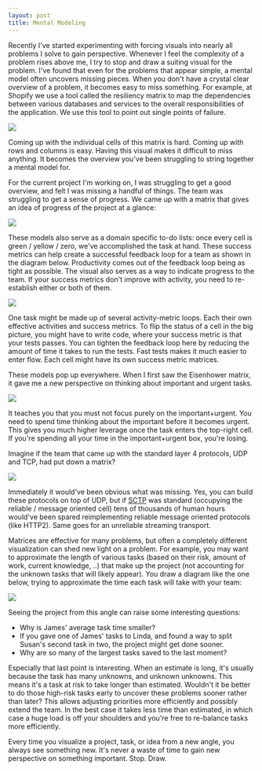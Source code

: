 ```yaml
---
layout: post
title: Mental Modeling
---
```


Recently I've started experimenting with forcing visuals into nearly all
problems I solve to gain perspective. Whenever I feel the complexity of a
problem rises above me, I try to stop and draw a suiting visual for the problem.
I've found that even for the problems that appear simple, a mental model often
uncovers missing pieces.  When you don't have a crystal clear overview of a
problem, it becomes easy to miss something. For example, at Shopify we use a
tool called the resiliency matrix to map the dependencies between various
databases and services to the overall responsibilities of the application. We
use this tool to point out single points of failure.

![](https://cdn.shopify.com/s/files/1/0070/7032/files/Screen_Shot_2015-01-28_at_2.25.15_PM_grande.png?8567)

Coming up with the individual cells of this matrix is hard. Coming up with rows
and columns is easy. Having this visual makes it difficult to miss anything. It
becomes the overview you've been struggling to string together a mental model
for.

For the current project I'm working on, I was struggling to get a good overview,
and felt I was missing a handful of things. The team was struggling to get a
sense of progress. We came up with a matrix that gives an idea of progress of
the project at a glance:

![](http://i.imgur.com/vp34T1y.png)

These models also serve as a domain specific to-do lists: once every cell is
green / yellow / zero, we've accomplished the task at hand. These success
metrics can help create a successful feedback loop for a team as shown in the
diagram below. Productivity comes out of the feedback loop being as tight as
possible. The visual also serves as a way to indicate progress to the team.  If
your success metrics don't improve with activity, you need to re-establish
either or both of them.

![](https://docs.google.com/drawings/d/1BVdLUyoOKzmGauvVNfn5pPcKzgu1JoABzjoWEinTdKM/pub?w=1440&amp;h=1080)

One task might be made up of several activity-metric loops. Each their own
effective activities and success metrics. To flip the status of a cell in the
big picture, you might have to write code, where your success metric is that
your tests passes. You can tighten the feedback loop here by reducing the amount
of time it takes to run the tests. Fast tests makes it much easier to enter
flow. Each cell might have its own success metric matrices.

These models pop up everywhere. When I first saw the Eisenhower matrix, it gave
me a new perspective on thinking about important and urgent tasks.

![](https://pbs.twimg.com/media/B0trcSgCQAEGnss.png)

It teaches you that you must not focus purely on the important+urgent. You need
to spend time thinking about the important before it becomes urgent.  This gives
you much higher leverage once the task enters the top-right cell. If you're
spending all your time in the important+urgent box, you're losing.

Imagine if the team that came up with the standard layer 4 protocols, UDP and
TCP, had put down a matrix?

![](http://i.imgur.com/LH7ouea.png)

Immediately it would've been obvious what was missing. Yes, you can build these
protocols on top of UDP, but if
[SCTP](https://en.wikipedia.org/wiki/Stream_Control_Transmission_Protocol) was
standard (occupying the reliable / message oriented cell) tens of thousands of
human hours would've been spared reimplementing reliable message oriented
protocols (like HTTP2). Same goes for an unreliable streaming transport.

Matrices are effective for many problems, but often a completely different
visualization can shed new light on a problem. For example, you may want to
approximate the length of various tasks (based on their risk, amount of work,
current knowledge, ..) that make up the project (not accounting for the unknown
tasks that will likely appear). You draw a diagram like the one below, trying to
approximate the time each task will take with your team:

![](https://docs.google.com/drawings/d/1NKG4GvbI4gadNvE4pvoQcC6dndyYH1hYHEuUJ91HWTo/pub?w=1440&amp;h=1080)

Seeing the project from this angle can raise some interesting questions:

* Why is James' average task time smaller?
* If you gave one of James' tasks to Linda, and found a way to split Susan's
  second task in two, the project might get done sooner.
* Why are so many of the largest tasks saved to the last moment?

Especially that last point is interesting. When an estimate is long, it's
usually because the task has many unknowns, and unknown unknowns. This means
it's a task at risk to take longer than estimated. Wouldn't it be better to do
those high-risk tasks early to uncover these problems sooner rather than later?
This allows adjusting priorities more efficiently and possibly extend the team.
In the best case it takes less time than estimated, in which case a huge load is
off your shoulders and you're free to re-balance tasks more efficiently.

Every time you visualize a project, task, or idea from a new angle, you always
see something new. It's never a waste of time to gain new perspective on
something important. Stop. Draw.

